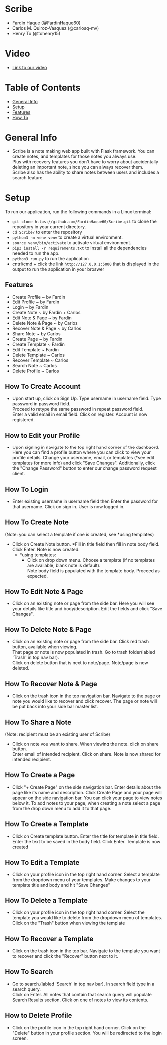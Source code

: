 # Scribe
- Fardin Haque (@FardinHaque60)
- Carlos M. Quiroz-Vasquez (@carlosq-mv)
- Henry To (@tohenry15)

# Video
* [Link to our video](https://drive.google.com/file/d/1NnRAYytQ9PW6bd_A4yi0ejbqQcA4UdSv/view?usp=sharing)

# Table of Contents
* [General Info](#general-info)
* [Setup](#setup)
* [Features](#features)
* [How To](#how-to-create-account)

# General Info
* Scribe is a note making web app built with Flask framework. 
You can create notes, and templates for those notes you always use.   
Plus with recovery features you don't have to worry about accidentally deleting an important note, since you can always recover them.  
Scribe also has the ability to share notes between users and includes a search feature.

# Setup
To run our application, run the following commands in a Linux terminal: 
* `git clone https://github.com/FardinHaque60/Scribe.git` to clone the repository in your current directory.
* `cd Scribe/` to enter the repository 
* `python3 -m venv venv` to create a virtual environment.  
* `source venv/bin/activate` to activate virtual environment.  
* `pip3 install -r requirements.txt` to install all the dependencies needed to run the app.
* `python3 run.py` to run the application
* cntrl/cmd + click the link `http://127.0.0.1:5000` that is displayed in the output to run the application in your broswer

## Features
* Create Profile ~ by Fardin 
* Edit Profile ~ by Fardin
* Login ~ by Fardin
* Create Note ~ by Fardin + Carlos
* Edit Note & Page ~ by Fardin
* Delete Note & Page ~ by Carlos
* Recover Note & Page ~ by Carlos
* Share Note ~ by Carlos
* Create Page ~ by Fardin
* Create Template ~ Fardin
* Edit Template ~ Fardin
* Delete Template ~ Carlos
* Recover Template ~ Carlos
* Search Note ~ Carlos
* Delete Profile ~ Carlos

## How To Create Account
* Upon start up, click on Sign Up. Type username in username field. Type password in password field.  
Proceed to retype the same password in repeat password field.   
Enter a valid email in email field. Click on register. Account is now registered.

## How to Edit your Profile
* Upon signing in navigate to the top right hand corner of the dashbaord. Here you can find a profile button where you can click to view your profile details. Change your username, email, or templates (*see edit templates for more info) and click "Save Changes". Additionally, click the "Change Password" button to enter our change password request client.

## How To Login
* Enter existing username in username field then Enter the password for that username. Click on sign in. User is now logged in.

## How To Create Note
(Note: you can select a template if one is created, see *using templates)

* Click on Create Note button. *Fill in title field then fill in note body field. Click Enter. Note is now created.
    - *using templates:
        * Click on drop down menu. Choose a template (if no templates are available, blank note is default).  
        Note body field is populated with the template body. Proceed as expected.

## How To Edit Note & Page
* Click on an existing note or page from the side bar. Here you will see your details like title and body/description. Edit the fields and click "Save Changes".

## How To Delete Note & Page
* Click on an existing note or page from the side bar. Click red trash button, available when viewing.  
That page or note is now populated in trash. Go to trash folder(labled 'Trash' in top nav bar).   
Click on delete button that is next to note/page. Note/page is now deleted.

## How To Recover Note & Page
* Click on the trash icon in the top navigation bar. Navigate to the page or note you would like to recover and click recover. The page or note will be put back into your side bar master list.

## How To Share a Note
(Note: recipient must be an existing user of Scribe)
* Click on note you want to share. When viewing the note, click on share button.  
Enter email of intended recipient. Click on share. Note is now shared for intended recipient.

## How To Create a Page
* Click "+ Create Page" on the side navigation bar. Enter details about the page like its name and description. Click Create Page and your
page will appear on the side navigation bar. You can click your page to view notes below it. To add notes to your page, when creating a note select a page from the drop down menu to add it to that page.

## How To Create a Template
* Click on Create template button. Enter the title for template in title field.   
Enter the text to be saved in the body field. Click Enter. Template is now created

## How To Edit a Template
* Click on your profile icon in the top right hand corner. Select a template from the dropdown menu of your templates. Make changes to your template title and body and hit "Save Changes"

## How To Delete a Template
* Click on your profile icon in the top right hand corner. Select the template you would like to delete from the dropdown menu of templates. Click on the "Trash" button when viewing the template

## How To Recover a Template
* Click on the trash icon in the top bar. Navigate to the template you want to recover and click the "Recover" button next to it.

## How To Search
* Go to search.(labled 'Search' in top nav bar). In search field type in a search query.   
Click on Enter. All notes that contain that search query will populate Search Results section. Click on one of notes to view its contents.

## How to Delete Profile
* Click on the profile icon in the top right hand corner. Click on the "Delete" button in your profile section. You will be redirected to the login screen.
